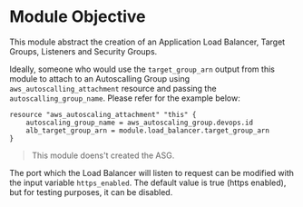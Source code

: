 # Module Objective

This module abstract the creation of an Application Load Balancer, Target Groups, Listeners and Security Groups.

Ideally, someone who would use the `target_group_arn` output from this module to attach to an Autoscalling Group using
`aws_autoscalling_attachment` resource and passing the `autoscalling_group_name`. Please refer for the example below:

```hcl
resource "aws_autoscaling_attachment" "this" {
    autoscaling_group_name = aws_autoscaling_group.devops.id
    alb_target_group_arn = module.load_balancer.target_group_arn
}
```

> This module doens't created the ASG.

The port which the Load Balancer will listen to request can be modified with the input variable `https_enabled`. The default value is true (https enabled), but for testing purposes, it can be disabled.